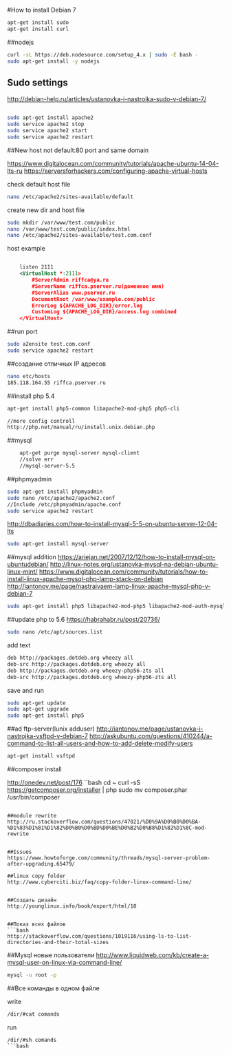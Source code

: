 #How to install Debian 7

```bash
apt-get install sudo
apt-get install curl

```

##nodejs
```bash
curl -sL https://deb.nodesource.com/setup_4.x | sudo -E bash -
sudo apt-get install -y nodejs
```

## Sudo settings
http://debian-help.ru/articles/ustanovka-i-nastroika-sudo-v-debian-7/


```bash

sudo apt-get install apache2
sudo service apache2 stop
sudo service apache2 start
sudo service apache2 restart
```

##New host not default:80 port and same domain

https://www.digitalocean.com/community/tutorials/apache-ubuntu-14-04-lts-ru
https://serversforhackers.com/configuring-apache-virtual-hosts

check default host file

```bash
nano /etc/apache2/sites-available/default
```
create new dir and host file
```bash
sudo mkdir /var/www/test.com/public
nano /var/www/test.com/public/index.html
nano /etc/apache2/sites-available/test.com.conf
```
host example
```xml

	listen 2111
	<VirtualHost *:2111>
	    #ServerAdmin riffca@ya.ru
	    #ServerName riffca.pserver.ru(доменное имя)
	    #ServerAlias www.pserver.ru
	    DocumentRoot /var/www/example.com/public
	    ErrorLog ${APACHE_LOG_DIR}/error.log
	    CustomLog ${APACHE_LOG_DIR}/access.log combined
	</VirtualHost>

```

##run port

```bash
sudo a2ensite test.com.conf
sudo service apache2 restart
```
##создание отличных IP адресов

```bash
nano etc/hosts
185.118.164.55 riffca.pserver.ru
```
##install php 5.4

```bash
apt-get install php5-common libapache2-mod-php5 php5-cli

//more config controll
http://php.net/manual/ru/install.unix.debian.php

```
##mysql

```bash
	apt-get purge mysql-server mysql-client
	//solve err
	//mysql-server-5.5
```
##phpmyadmin
```bash
sudo apt-get install phpmyadmin
sudo nano /etc/apache2/apache2.conf
//Include /etc/phpmyadmin/apache.conf
sudo service apache2 restart

```

http://dbadiaries.com/how-to-install-mysql-5-5-on-ubuntu-server-12-04-lts

```bash
sudo apt-get install mysql-server
```

##mysql addition
https://ariejan.net/2007/12/12/how-to-install-mysql-on-ubuntudebian/
http://linux-notes.org/ustanovka-mysql-na-debian-ubuntu-linux-mint/
https://www.digitalocean.com/community/tutorials/how-to-install-linux-apache-mysql-php-lamp-stack-on-debian
http://iantonov.me/page/nastraivaem-lamp-linux-apache-mysql-php-v-debian-7
```bash
sudo apt-get install php5 libapache2-mod-php5 libapache2-mod-auth-mysql php5-mysql php-image-graph imagemagick
```
##update php to 5.6
https://habrahabr.ru/post/20736/

```bash
sudo nano /etc/apt/sources.list
```
add text

```bash
deb http://packages.dotdeb.org wheezy all
deb-src http://packages.dotdeb.org wheezy all
deb http://packages.dotdeb.org wheezy-php56-zts all
deb-src http://packages.dotdeb.org wheezy-php56-zts all

```
save and run

```bash
sudo apt-get update
sudo apt-get upgrade
sudo apt-get install php5 

```
##ad ftp-server(lunix adduser)
http://iantonov.me/page/ustanovka-i-nastrojka-vsftpd-v-debian-7
http://askubuntu.com/questions/410244/a-command-to-list-all-users-and-how-to-add-delete-modify-users

```bash
apt-get install vsftpd

```

##composer install

http://onedev.net/post/176
``bash
cd ~
curl -sS https://getcomposer.org/installer | php
sudo mv composer.phar /usr/bin/composer
```

##module rewrite
http://ru.stackoverflow.com/questions/47021/%D0%9A%D0%B0%D0%BA-%D1%83%D1%81%D1%82%D0%B0%D0%BD%D0%BE%D0%B2%D0%B8%D1%82%D1%8C-mod-rewrite


##Issues
https://www.howtoforge.com/community/threads/mysql-server-problem-after-upgrading.65479/

##linux copy folder
http://www.cyberciti.biz/faq/copy-folder-linux-command-line/


##Создать дизайн
http://younglinux.info/book/export/html/10


##Показ всех файлов
```bash
http://stackoverflow.com/questions/1019116/using-ls-to-list-directories-and-their-total-sizes
```
##Mysql новые пользователи
http://www.liquidweb.com/kb/create-a-mysql-user-on-linux-via-command-line/
```bash
mysql -u root -p
```
##Все команды в одном файле

write
```bash
/dir/#cat comands
```
run

```
/dir/#sh comands
```bash